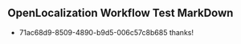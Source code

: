 ## OpenLocalization Workflow Test MarkDown
* 71ac68d9-8509-4890-b9d5-006c57c8b685 thanks!

<!--HONumber=Sep16_HO1-->


